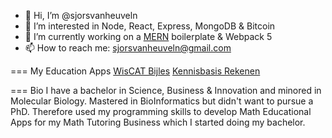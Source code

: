 - 👋 Hi, I’m @sjorsvanheuveln
- 👀 I’m interested in Node, React, Express, MongoDB & Bitcoin
- 🌱 I’m currently working on a [MERN](https://github.com/sjorsvanheuveln/express-react-boilerplate) boilerplate  & Webpack 5
- 📫 How to reach me: sjorsvanheuveln@gmail.com

=== My Education Apps
[WisCAT Bijles](https://www.wiscatbijles.nl)
[Kennisbasis Rekenen](http://kennisbasisrekenen.nl)

=== Bio
I have a bachelor in Science, Business & Innovation and minored in Molecular Biology.
Mastered in BioInformatics but didn't want to pursue a PhD.
Therefore used my programming skills to develop Math Educational Apps for my Math Tutoring Business
which I started doing my bachelor.

